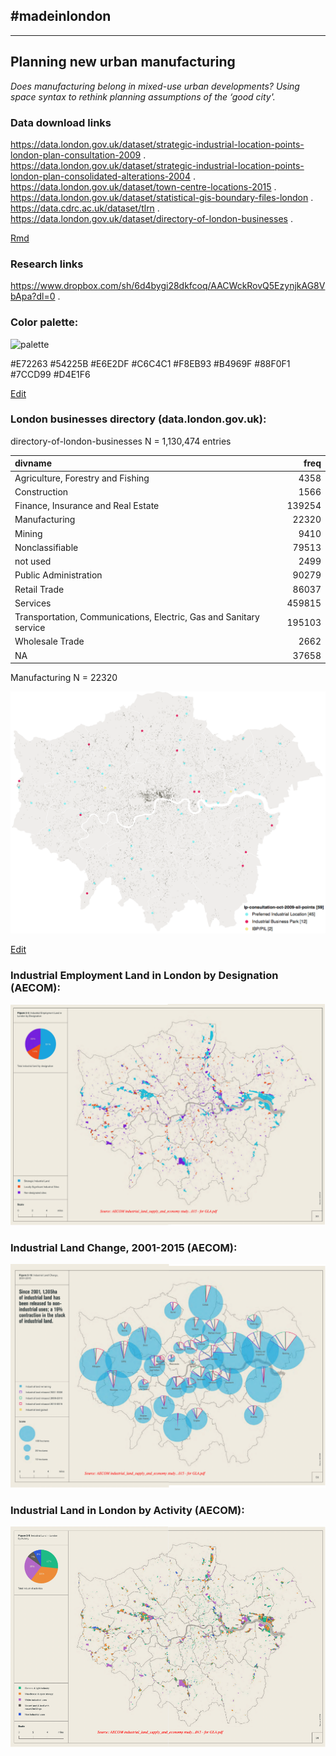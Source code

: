 ## #madeinlondon
---
## Planning new urban manufacturing

*Does manufacturing belong in mixed-use urban developments? Using
space syntax to rethink planning assumptions of the ‘good city'.*

### Data download links
https://data.london.gov.uk/dataset/strategic-industrial-location-points-london-plan-consultation-2009 . 
https://data.london.gov.uk/dataset/strategic-industrial-location-points-london-plan-consolidated-alterations-2004 . 
https://data.london.gov.uk/dataset/town-centre-locations-2015 . 
https://data.london.gov.uk/dataset/statistical-gis-boundary-files-london . 
https://data.cdrc.ac.uk/dataset/tlrn . 
https://data.london.gov.uk/dataset/directory-of-london-businesses . 

<a href="https://github.com/npalomin/madeinlondon/blob/master/poi.html">Rmd</a>

### Research links
https://www.dropbox.com/sh/6d4bygi28dkfcoq/AACWckRovQ5EzynjkAG8VbApa?dl=0 . 


### Color palette:

![palette](https://github.com/npalomin/madeinlondon/blob/master/color%20palette.png)

#E72263
#54225B
#E6E2DF
#C6C4C1
#F8EB93
#B4969F
#88F0F1
#7CCD99
#D4E1F6

<a href="https://www.draw.io/?mode=github#Hnpalomin%2Fmadeinlondon%2Fmaster%2Fcolor%20palette.png">Edit</a>

### London businesses directory (data.london.gov.uk):

directory-of-london-businesses N = 1,130,474 entries

|divname                                                            |   freq|
|:------------------------------------------------------------------|------:|
|Agriculture, Forestry and Fishing                                  |   4358|
|Construction                                                       |   1566|
|Finance, Insurance and Real Estate                                 | 139254|
|Manufacturing                                                      |  22320|
|Mining                                                             |   9410|
|Nonclassifiable                                                    |  79513|
|not used                                                           |   2499|
|Public Administration                                              |  90279|
|Retail Trade                                                       |  86037|
|Services                                                           | 459815|
|Transportation, Communications, Electric, Gas and Sanitary service | 195103|
|Wholesale Trade                                                    |   2662|
|NA                                                                 |  37658|                                    

Manufacturing  N = 22320

![mapman](https://github.com/npalomin/madeinlondon/blob/master/map_man.png)

<a href="https://www.draw.io/?lightbox=1&highlight=0000ff&edit=_blank&layers=1&nav=1&title=map_man.png#Uhttps%3A%2F%2Fraw.githubusercontent.com%2Fnpalomin%2Fmadeinlondon%2Fmaster%2Fmap_man.png">Edit</a>

### Industrial Employment Land in London by Designation (AECOM):

![ind_empl](https://github.com/npalomin/madeinlondon/blob/master/ind_empl_aecom.png)

### Industrial Land Change, 2001-2015 (AECOM):

![ind_empl](https://github.com/npalomin/madeinlondon/blob/master/ind_change_aecom.png)

### Industrial Land in London by Activity (AECOM):

![ind_empl](https://github.com/npalomin/madeinlondon/blob/master/ind_act_aecom.png)

